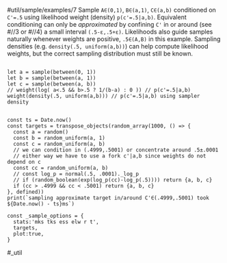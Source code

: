 #util/sample/examples/7 Sample `A∈(0,1)`, `B∈(a,1)`, `C∈(a,b)` conditioned on `C'=.5` using likelihood weight (density) `p(c'=.5|a,b)`. Equivalent conditioning can only be _approximated_ by confining `C'` in or around (see #//3 or #//4) a small interval `(.5-ε,.5+ε)`. Likelihoods also guide samples naturally whenever weights are positive, `.5∈(A,B)` in this example. Sampling densities (e.g. `density(.5, uniform(a,b))`) can help compute likelihood weights, but the correct sampling distribution must still be known.
```js:js_input

let a = sample(between(0, 1))
let b = sample(between(a, 1))
let c = sample(between(a, b))
// weight(log( a<.5 && b>.5 ? 1/(b-a) : 0 )) // p(c'=.5|a,b)
weight(density(.5, uniform(a,b))) // p(c'=.5|a,b) using sampler density
```
```js:js_removed

const ts = Date.now()
const targets = transpose_objects(random_array(1000, () => {
  const a = random()
  const b = random_uniform(a, 1)
  const c = random_uniform(a, b)
  // we can condition in (.4999,.5001) or concentrate around .5±.0001
  // either way we have to use a fork c'|a,b since weights do not depend on c
  const cc = random_uniform(a, b)
  // const log_p = normal(.5, .0001)._log_p
  // if (random_boolean(exp(log_p(cc)-log_p(.5)))) return {a, b, c}
  if (cc > .4999 && cc < .5001) return {a, b, c}
}, defined))
print(`sampling approximate target in/around C'∈(.4999,.5001) took ${Date.now() - ts}ms`)

const _sample_options = { 
  stats:'mks tks ess elw r t',  
  targets,
  plot:true,
}

```
#_util